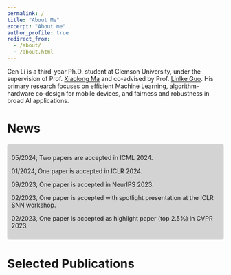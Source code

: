 ```yaml
---
permalink: /
title: "About Me"
excerpt: "About me"
author_profile: true
redirect_from: 
  - /about/
  - /about.html
---
```


Gen Li is a third-year Ph.D. student at Clemson University, under the supervision of Prof. [Xiaolong Ma](https://xiaolongma2016.com/) and co-advised by Prof. [Linlke Guo](https://cecas.clemson.edu/~linkeg/index.html). His primary research focuses on efficient Machine Learning, algorithm-hardware co-design for mobile devices, and fairness and robustness in broad AI applications.

News
======

<div style="background-color: #d3d3d3; padding: 10px; border-radius: 5px;">
<p>05/2024, Two papers are accepted in ICML 2024.</p>
<p>01/2024, One paper is accepted in ICLR 2024.</p>
<p>09/2023, One paper is accepted in NeurIPS 2023.</p>
<p>02/2023, One paper is accepted with spotlight presentation at the ICLR SNN workshop.</p>
<p>02/2023, One paper is accepted as highlight paper (top 2.5%) in CVPR 2023.</p>
</div>

Selected Publications
======
